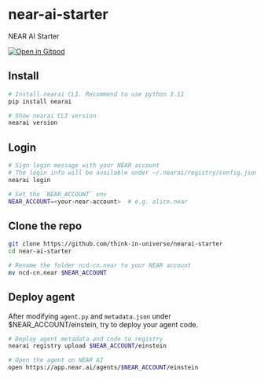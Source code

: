 # near-ai-starter
NEAR AI Starter

[![Open in Gitpod](https://gitpod.io/button/open-in-gitpod.svg)](https://gitpod.io/#https://github.com/think-in-universe/nearai-starter)

## Install

```bash
# Install nearai CLI. Recommend to use python 3.11
pip install nearai

# Show nearai CLI version
nearai version
```

## Login

```bash
# Sign login message with your NEAR account
# The login info will be available under ~/.nearai/registry/config.json
nearai login

# Set the `NEAR_ACCOUNT` env
NEAR_ACCOUNT=<your-near-account>  # e.g. alice.near
```

## Clone the repo

```bash
git clone https://github.com/think-in-universe/nearai-starter
cd near-ai-starter

# Rename the folder ncd-cn.near to your NEAR account
mv ncd-cn.near $NEAR_ACCOUNT
```

## Deploy agent

After modifying `agent.py` and `metadata.json` under $NEAR_ACCOUNT/einstein, try to deploy your agent code.

```bash
# Deploy agent metadata and code to registry
nearai registry upload $NEAR_ACCOUNT/einstein

# Open the agent on NEAR AI
open https://app.near.ai/agents/$NEAR_ACCOUNT/einstein
```
